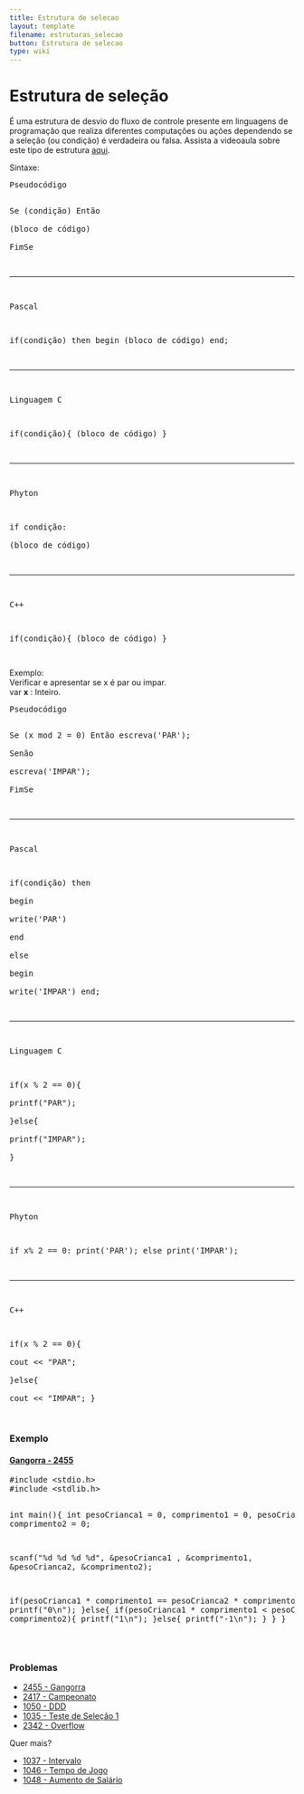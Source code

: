 ```yaml
---
title: Estrutura de selecao
layout: template
filename: estruturas_selecao
button: Estrutura de selecao
type: wiki
---
```

# Estrutura de seleção 
<p>É uma estrutura de desvio do fluxo de controle presente em linguagens de programação que realiza diferentes computações ou ações dependendo se a seleção (ou condição) é verdadeira ou falsa. Assista a videoaula sobre este tipo de estrutura <a rel="nofollow" class="external text" href="https://www.youtube.com/watch?v=sVkU_wXwO9s&amp;feature=youtu.be">aqui</a>.
</p><p>Sintaxe:
</p>
<pre>Pseudocódigo            
                        
Se (condição) Então     
   (bloco de código)    
FimSe                   
________________________

Pascal                  

if(condição) then
   begin
      (bloco de código)
   end;
________________________

Linguagem C             

if(condição){
   (bloco de código)
}
________________________

Phyton
     
if condição:   
   (bloco de código)
                        
________________________

C++

if(condição){
   (bloco de código)
}
                  
</pre>
<p>Exemplo:<br />
Verificar e apresentar se x é par ou impar.<br />
var <b>x</b>&#160;: Inteiro.
</p>
<pre>Pseudocódigo           
                       
Se (x mod 2 = 0) Então 
   escreva('PAR');     
Senão                  
   escreva('IMPAR');   
FimSe                  
________________________

Pascal               

if(condição) then    
   begin             
      write('PAR')   
   end               
else                 
   begin             
      write('IMPAR') 
   end;              

________________________

Linguagem C          

if(x&#160;% 2 == 0){      
   printf("PAR");    
}else{               
   printf("IMPAR");  
}
________________________

Phyton

if x% 2 == 0:
   print('PAR');
else
   print('IMPAR');
________________________

C++          

if(x&#160;% 2 == 0){      
  cout &lt;&lt; "PAR";    
}else{               
  cout &lt;&lt; "IMPAR";
}

</pre>
<h3><span class="mw-headline" id="Exemplo">Exemplo</span></h3>
<h4><span class="mw-headline" id="Gangorra_-_2455"><a rel="nofollow" class="external text" href="https://www.urionlinejudge.com.br/judge/pt/problems/view/2455">Gangorra - 2455</a></span></h4>
<pre>#include &lt;stdio.h&gt;
#include &lt;stdlib.h&gt;

int main(){
   int pesoCrianca1 = 0, comprimento1 = 0, pesoCrianca2 = 0, comprimento2 = 0;

   scanf("%d&#160;%d&#160;%d&#160;%d", &amp;pesoCrianca1 , &amp;comprimento1, &amp;pesoCrianca2, &amp;comprimento2);

   if(pesoCrianca1 * comprimento1 == pesoCrianca2 * comprimento2){
      printf("0\n");
   }else{
      if(pesoCrianca1 * comprimento1 &lt; pesoCrianca2 * comprimento2){
         printf("1\n");
      }else{
         printf("-1\n");
      }
   }
}
</pre>
<p><br />
</p>
<h3><span class="mw-headline" id="Problemas">Problemas</span></h3>
<ul><li><a rel="nofollow" class="external text" href="https://www.urionlinejudge.com.br/judge/pt/problems/view/2455">2455 - Gangorra</a></li>
<li><a rel="nofollow" class="external text" href="https://www.urionlinejudge.com.br/judge/pt/problems/view/2417">2417 - Campeonato</a></li>
<li><a rel="nofollow" class="external text" href="https://www.urionlinejudge.com.br/judge/pt/problems/view/1050">1050 - DDD</a></li>
<li><a rel="nofollow" class="external text" href="https://www.urionlinejudge.com.br/judge/pt/problems/view/1035">1035 - Teste de Seleção 1</a></li>
<li><a rel="nofollow" class="external text" href="https://www.urionlinejudge.com.br/judge/pt/problems/view/2342">2342 - Overflow</a></li></ul>
<p>Quer mais?
</p>
<ul><li><a rel="nofollow" class="external text" href="https://www.urionlinejudge.com.br/judge/pt/problems/view/1037">1037 - Intervalo</a></li>
<li><a rel="nofollow" class="external text" href="https://www.urionlinejudge.com.br/judge/pt/problems/view/1046">1046 - Tempo de Jogo</a></li>
<li><a rel="nofollow" class="external text" href="https://www.urionlinejudge.com.br/judge/pt/problems/view/1048">1048 - Aumento de Salário</a></li></ul>
